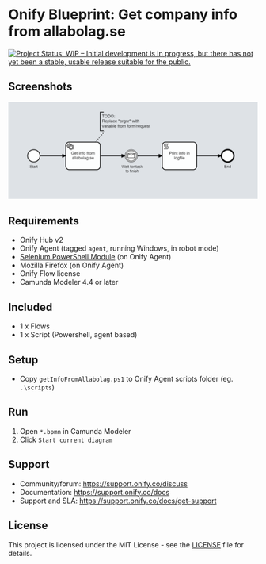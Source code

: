 # Onify Blueprint: Get company info from allabolag.se

[![Project Status: WIP – Initial development is in progress, but there has not yet been a stable, usable release suitable for the public.](https://www.repostatus.org/badges/latest/wip.svg)](https://www.repostatus.org/#wip)

## Screenshots

![alt text](flow.png "Flow")

## Requirements

* Onify Hub v2
* Onify Agent (tagged `agent`, running Windows, in robot mode)
* [Selenium PowerShell Module](https://github.com/adamdriscoll/selenium-powershell) (on Onify Agent)
* Mozilla Firefox (on Onify Agent)
* Onify Flow license
* Camunda Modeler 4.4 or later 

## Included

* 1 x Flows
* 1 x Script (Powershell, agent based)

## Setup

* Copy `getInfoFromAllabolag.ps1` to Onify Agent scripts folder (eg. `.\scripts`)  

## Run 

1. Open `*.bpmn` in Camunda Modeler
2. Click `Start current diagram`

## Support

* Community/forum: https://support.onify.co/discuss
* Documentation: https://support.onify.co/docs
* Support and SLA: https://support.onify.co/docs/get-support

## License

This project is licensed under the MIT License - see the [LICENSE](LICENSE) file for details.

